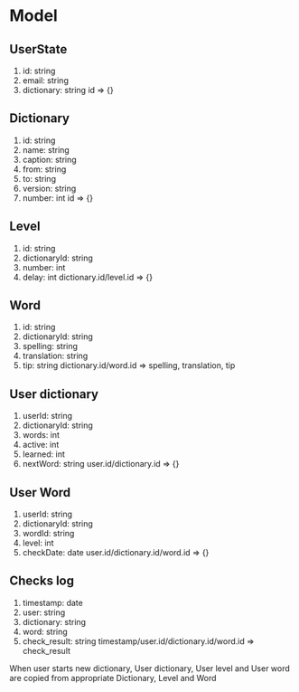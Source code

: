 # Model

## UserState
1. id: string
2. email: string
3. dictionary: string
id => {}

## Dictionary
1. id: string
2. name: string
3. caption: string
4. from: string
5. to: string
6. version: string
7. number: int
id => {}

## Level
1. id: string
2. dictionaryId: string
2. number: int
3. delay: int
dictionary.id/level.id => {}

## Word
1. id: string
2. dictionaryId: string
3. spelling: string
4. translation: string
5. tip: string
dictionary.id/word.id => spelling, translation, tip

## User dictionary
1. userId: string
2. dictionaryId: string
3. words: int
4. active: int
5. learned: int
5. nextWord: string 
user.id/dictionary.id => {}

## User Word
1. userId: string
2. dictionaryId: string
3. wordId: string
2. level: int
3. checkDate: date
user.id/dictionary.id/word.id => {}


## Checks log
1. timestamp: date
2. user: string
3. dictionary: string
4. word: string
5. check_result: string
timestamp/user.id/dictionary.id/word.id => check_result


When user starts new dictionary, User dictionary, User level and User word are copied from appropriate Dictionary, Level and Word